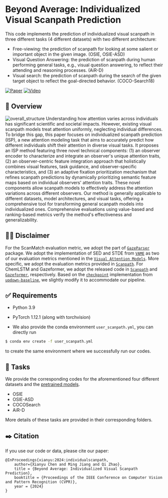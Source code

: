 # Beyond Average: Individualized Visual Scanpath Prediction

This code implements the prediction of individualized visual scanpath in three different tasks (4 different datasets) with two different architecture:

- Free-viewing: the prediction of scanpath for looking at some salient or important object in the given image. (OSIE, OSIE-ASD)
- Visual Question Answering:  the prediction of scanpath during human performing general tasks, e.g., visual question answering, to reflect their attending and reasoning processes. (AiR-D)
- Visual search: the prediction of scanpath during the search of the given target object to reflect the goal-directed behavior. (COCO-Search18)

[![Paper](https://img.shields.io/badge/cs.CV-Paper-b31b1b?logo=arxiv&logoColor=red)](https://arxiv.org/abs/2404.12235)
[![Video](https://img.shields.io/badge/YouTube-Video-c4302b?logo=youtube&logoColor=red)](https://www.youtube.com/watch?v=6-TZbsV8Qig)

:mega: Overview
------------------
![overall_structure](./asset/teaser.png)
Understanding how attention varies across individuals has significant scientific and societal impacts. However, existing visual scanpath models treat attention uniformly, neglecting individual differences. To bridge this gap, this paper focuses on individualized scanpath prediction (ISP), a new attention modeling task that aims to accurately predict how different individuals shift their attention in diverse visual tasks. It proposes an ISP method featuring three novel technical components: (1) an observer encoder to characterize and integrate an observer's unique attention traits, (2) an observer-centric feature integration approach that holistically combines visual features, task guidance, and observer-specific characteristics, and (3) an adaptive fixation prioritization mechanism that refines scanpath predictions by dynamically prioritizing semantic feature maps based on individual observers' attention traits. These novel components allow scanpath models to effectively address the attention variations across different observers. Our method is generally applicable to different datasets, model architectures, and visual tasks, offering a comprehensive tool for transforming general scanpath models into individualized ones. Comprehensive evaluations using value-based and ranking-based metrics verify the method's effectiveness and generalizability. 

:bowing_man: Disclaimer
------------------
For the ScanMatch evaluation metric, we adopt the part of [`GazeParser`](http://gazeparser.sourceforge.net/) package. 
We adopt the implementation of SED and STDE from [`VAME`](https://github.com/dariozanca/VAME) as two of our evaluation metrics mentioned in the [`Visual Attention Models`](https://ieeexplore.ieee.org/document/9207438). 
More specific, we adopt the evaluation metrics provided in [`Scanpath`](https://github.com/chenxy99/Scanpaths).
For ChemLSTM and Gazeformer, we adopt the released code in [`Scanpath`](https://github.com/chenxy99/Scanpaths) and [`Gazeformer`](https://github.com/cvlab-stonybrook/Gazeformer), respectively.
Based on the [`checkpoint`](https://github.com/nocaps-org/updown-baseline/blob/master/updown/utils/checkpointing.py) implementation from [`updown-baseline`](https://github.com/nocaps-org/updown-baseline), we slightly modify it to accommodate our pipeline.

:white_check_mark: Requirements
------------------

- Python 3.9
- PyTorch 1.12.1 (along with torchvision)

- We also provide the conda environment ``user_scanpath.yml``, you can directly run

```bash
$ conda env create -f user_scanpath.yml
```

to create the same environment where we successfully run our codes.

:bookmark_tabs: Tasks
------------------

We provide the corresponding codes for the aforementioned four different datasets and the [pretrained models](https://drive.google.com/file/d/1WnU6EYsl339gJzD3LpF7TSDC0TPxqDal/view?usp=sharing).

- OSIE
- OSIE-ASD
- COCOSearch
- AiR-D

More details of these tasks are provided in their corresponding folders.

:black_nib: Citation
------------------
If you use our code or data, please cite our paper:
```text
@InProceedings{xianyu:2024:individualscanpath,
    author={Xianyu Chen and Ming Jiang and Qi Zhao},
    title = {Beyond Average: Individualized Visual Scanpath Prediction},
    booktitle = {Proceedings of the IEEE Conference on Computer Vision and Pattern Recognition (CVPR)},
    year = {2024}
}
```
